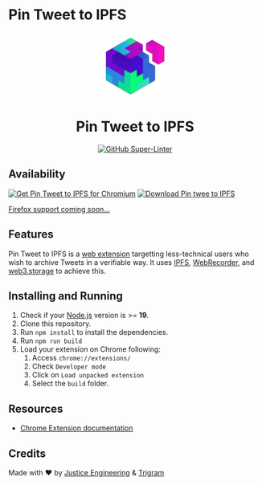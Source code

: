 # Pin Tweet to IPFS

<p align="center">
    <img alt="pin tweet to ipfs" src="./src/icon-128.png"/>
</p>
<h1 align="center">
    Pin Tweet to IPFS
</h1>
<p align="center">
<a href="https://github.com/marketplace/actions/super-linter">
<img alt="GitHub Super-Linter" src="https://github.com/meandavejustice/pin-tweet-to-ipfs/workflows/Lint%20Code%20Base/badge.svg"/>
</a>
</p>

## Availability

<a href="https://chrome.google.com/webstore/detail/pin-tweet-to-ipfs/bkbejdaeamaehgpodkjdbkhkofpijagn"><img src="https://user-images.githubusercontent.com/1844554/203426246-e65a07bf-718e-4398-94be-9406528d2559.png" alt="Get Pin Tweet to IPFS for Chromium"></a>
<a href="ms-windows-store://pdp/?ProductId=0RDCKDH8ZD6B&mode=mini">
   <img src="https://get.microsoft.com/images/en-us%20dark.svg" alt="Download Pin twee to IPFS" width="250"/>
</a>

[Firefox support coming soon...](https://github.com/meandavejustice/pin-tweet-to-ipfs/issues/6)

## Features

Pin Tweet to IPFS is a [web extension](https://developer.mozilla.org/en-US/docs/Mozilla/Add-ons/WebExtensions) targetting less-technical users who wish to archive Tweets in a verifiable way. It uses [IPFS](https://ipfs.tech/), [WebRecorder](https://webrecorder.net/), and [web3.storage](https://web3.storage/) to achieve this.


## Installing and Running

1. Check if your [Node.js](https://nodejs.org/) version is >= **19**.
2. Clone this repository.
3. Run `npm install` to install the dependencies.
4. Run `npm run build`
5. Load your extension on Chrome following:
   1. Access `chrome://extensions/`
   2. Check `Developer mode`
   3. Click on `Load unpacked extension`
   4. Select the `build` folder.

## Resources

- [Chrome Extension documentation](https://developer.chrome.com/extensions/getstarted)

## Credits

Made with :heart: by [Justice Engineering](https://justice.engineering) & [Trigram](https://www.trigram.co/)
